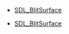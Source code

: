 <!-- DO NOT HAND-EDIT CATEGORY LISTS, THEY ARE AUTOGENERATED AND WILL BE OVERWRITTEN, BASED ON TAGS IN INDIVIDUAL PAGE FOOTERS. EDIT THOSE INSTEAD. -->
<!-- BEGIN CATEGORY LIST -->
- [SDL_BlitSurface](SDL_BlitSurface)
<!-- END CATEGORY LIST -->
- [SDL_BlitSurface](SDL_BlitSurface)
<!-- END CATEGORY LIST -->
